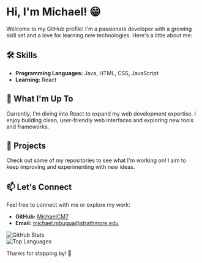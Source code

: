 # Hi, I'm Michael! 😁

Welcome to my GitHub profile! I'm a passionate developer with a growing skill set and a love for learning new technologies. Here's a little about me:

## 🛠️ Skills
- **Programming Languages:** Java, HTML, CSS, JavaScript
- **Learning:** React 

## 🌱 What I'm Up To
Currently, I'm diving into React to expand my web development expertise. I enjoy building clean, user-friendly web interfaces and exploring new tools and frameworks.

## 📂 Projects
Check out some of my repositories to see what I'm working on! I aim to keep improving and experimenting with new ideas.

## 📫 Let's Connect
Feel free to connect with me or explore my work:
- **GitHub:** [MichaelCM7](https://github.com/MichaelCM7)
- **Email:** [michael.mbugua@strathmore.edu](michael.mbugua@strathmore.edu)

![GitHub Stats](https://github-readme-stats.vercel.app/api?username=MichaelCM7&show_icons=true&theme=radical)  
![Top Languages](https://github-readme-stats.vercel.app/api/top-langs/?username=MichaelCM7&layout=compact&theme=radical)

Thanks for stopping by! 🙏

